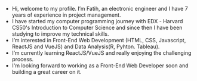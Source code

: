 - Hi, welcome to my profile. I’m Fatih, an electronic engineer and I have 7 years of experience in project management.
- I have started my computer programming journey with EDX - Harvard CS50's Introduction to Computer Science and since then I have been studying to improve my technical skills.
- I’m interested in Front-End Web Development (HTML, CSS, Javascript, ReactJS and VueJS) and Data Analysis(R, Pyhton. Tableau).
- I’m currently learning ReactJS/VueJS and really enjoying the challenging process.
- I'm looking forward to working as a Front-End Web Developer soon and building a great career on it.

<!---
fatihozoglu/fatihozoglu is a ✨ special ✨ repository because its `README.md` (this file) appears on your GitHub profile.
You can click the Preview link to take a look at your changes.
--->
